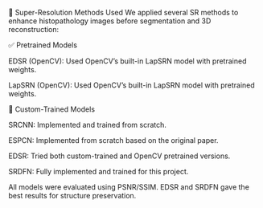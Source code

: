 🧪 Super-Resolution Methods Used
We applied several SR methods to enhance histopathology images before segmentation and 3D reconstruction:

✅ Pretrained Models

EDSR (OpenCV): Used OpenCV’s built-in LapSRN model with pretrained weights.


LapSRN (OpenCV): Used OpenCV’s built-in LapSRN model with pretrained weights.

🔧 Custom-Trained Models

SRCNN: Implemented and trained from scratch.

ESPCN: Implemented from scratch based on the original paper.

EDSR: Tried both custom-trained and OpenCV pretrained versions.

SRDFN: Fully implemented and trained for this project.

All models were evaluated using PSNR/SSIM. EDSR and SRDFN gave the best results for structure preservation.
